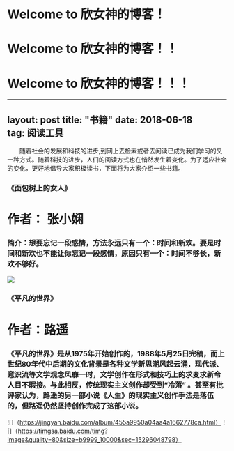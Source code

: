 # Welcome to 欣女神的博客！
# Welcome to 欣女神的博客！！
# Welcome to 欣女神的博客！！！

---
layout: post
title: "书籍"
date: 2018-06-18   
tag: 阅读工具 
---
　　随着社会的发展和科技的进步,到网上去检索或者去阅读已成为我们学习的又一种方式。随着科技的进步，人们的阅读方式也在悄然发生着变化。为了适应社会的变化，更好地倡导大家积极读书，下面将为大家介绍一些书籍。  
### 《面包树上的女人》
   # 作者： 张小娴 
### 简介：想要忘记一段感情，方法永远只有一个：时间和新欢。要是时间和新欢也不能让你忘记一段感情，原因只有一个：时间不够长，新欢不够好。
![](http://a4.att.hudong.com/35/62/01300543114832142717624364207.jpg)
### 《平凡的世界》
   # 作者：路遥
### 《平凡的世界》是从1975年开始创作的，1988年5月25日完稿，而上世纪80年代中后期的文化背景是各种文学新思潮风起云涌，现代派、意识流等文学观念风靡一时，文学创作在形式和技巧上的求变求新令人目不暇接。与此相反，传统现实主义创作却受到“冷落” 。甚至有批评家认为，路遥的另一部小说《人生》的现实主义创作手法是落伍的，但路遥仍然坚持创作完成了这部小说。
![]（https://jingyan.baidu.com/album/455a9950a04aa4a1662778ca.html）
![]（https://timgsa.baidu.com/timg?image&quality=80&size=b9999_10000&sec=15296048798）
